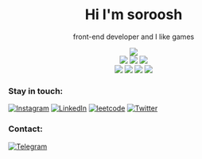<h1 align="center"> Hi I'm soroosh </h1>
<p align="center"> front-end developer and I like games</p>

<div align="center"> 
   
 <img src="https://img.shields.io/badge/HTML5-E34F26?style=for-the-badge&logo=html5&logoColor=white">
  </br>
 <img src="https://img.shields.io/badge/CSS3-1572B6?style=for-the-badge&logo=css3&logoColor=white">
  <img src="https://img.shields.io/badge/Bootstrap-563D7C?style=for-the-badge&logo=bootstrap&logoColor=white">
  <img src="https://img.shields.io/badge/Sass-CC6699?style=for-the-badge&logo=sass&logoColor=white">
   </br>
 <img src="https://img.shields.io/badge/JavaScript-F7DF1E?style=for-the-badge&logo=javascript&logoColor=black">
 <img src="https://img.shields.io/badge/typescript-%23007ACC.svg?style=for-the-badge&logo=typescript&logoColor=black">
 <img src="https://img.shields.io/badge/React-20232A?style=for-the-badge&logo=react&logoColor=61DAFB">
 <img src="https://img.shields.io/badge/Redux-593D88?style=for-the-badge&logo=redux&logoColor=white">

</div>

### Stay in touch:
[![Instagram](https://img.shields.io/badge/Instagram-E4405F?style=for-the-badge&logo=instagram&logoColor=white)](https://www.instagram.com/sorooshdp/)
[![LinkedIn](https://img.shields.io/badge/LinkedIn-0077B5?style=for-the-badge&logo=linkedin&logoColor=white)](https://www.linkedin.com/in/soroosh-dadashi/)
[![leetcode](https://img.shields.io/badge/-LeetCode-FFA116?style=for-the-badge&logo=LeetCode&logoColor=black)](https://leetcode.com/sorooshdp/)
[![Twitter](https://img.shields.io/badge/Twitter-1DA1F2?style=for-the-badge&logo=twitter&logoColor=white)](https://twitter.com/sorooshdp)

### Contact:
[![Telegram](https://img.shields.io/badge/Telegram-2CA5E0?style=for-the-badge&logo=telegram&logoColor=white)](https://web.telegram.org/k/#@Sorooshdp)

<!---
sorooshdp/sorooshdp is a ✨ special ✨ repository because its `README.md` (this file) appears on your GitHub profile.
You can click the Preview link to take a look at your changes.
--->
